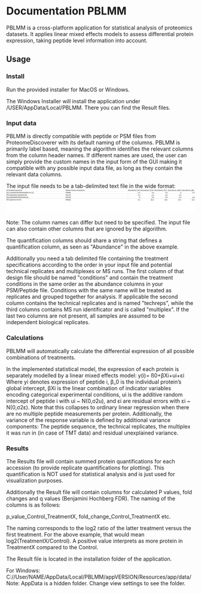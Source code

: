 # Documentation PBLMM

PBLMM is a cross-platform application for statistical analysis of proteomics datasets. It applies linear mixed effects models to assess differential protein expression, taking peptide level information into account.

## Usage

### Install

Run the provided installer for MacOS or Windows.

The Windows Installer will install the application under /USER/AppData/Local/PBLMM. There you can find the Result files.

### Input data

PBLMM is directly compatible with peptide or PSM files from ProteomeDiscoverer with its default naming of the columns. PBLMM is primarily label based, meaning the algorithm identifies the relevant columns from the column header names. If different names are used, the user can simply provide the custom names in the input form of the GUI making it compatible with any possible input data file, as long as they contain the relevant data columns.

The input file needs to be a tab-delimited text file in the wide format:
![Image](Untitled.jpg)

Note: The column names can differ but need to be specified. The input file can also contain other columns that are ignored by the algorithm.

The quantification columns should share a string that defines a quantification column, as seen as "Abundance" in the above example.

Additionally you need a tab delimited file containing the treatment specifications according to the order in your input file and potential technical replicates and multiplexes or MS runs. The first column of that design file should be named "conditions" and contain the treatment conditions in the same order as the abundance columns in your PSM/Peptide file. Conditions with the same name will be treated as replicates and grouped together for analysis. If applicable the second column contains the technical replicates and is named "techreps", while the third columns contains MS run identificator and is called "multiplex". If the last two columns are not present, all samples are assumed to be independent biological replicates.


### Calculations

PBLMM will automatically calculate the differential expression of all possible combinations of treatments.

In the implemented statistical model, the expression of each protein is separately modelled by a linear mixed effects model:
y(i)= ß0+βXi+ui+εi
Where yi denotes expression of peptide i, β_0 is the individual protein’s global intercept, βXi is the linear combination of indicator variables encoding categorical experimental conditions, ui is the additive random intercept of peptide i with ui ~ N(0,σ2u), and εi are residual errors with εi ~ N(0,σ2ε). Note that this collapses to ordinary linear regression when there are no multiple peptide measurements per protein. Additionally, the variance of the response variable is defined by additional variance components: The peptide sequence, the technical replicates, the multiplex it was run in (in case of TMT data) and residual unexplained variance.  

### Results

The Results file will contain summed protein quantifications for each accession (to provide replicate quantifications for plotting). This quantification is NOT used for statistical analysis and is just used for visualization purposes. 

Additionally the Result file will contain columns for calculated P values, fold changes and q values (Benjamini Hochberg FDR). The naming of the columns is as follows:

p_value_Control_TreatmentX, fold_change_Control_TreatmentX etc.

The naming corresponds to the log2 ratio of the latter treatment versus the first treatment. For the above example, that would mean log2(TreatmentX/Control). A positive value interprets as more protein in TreatmentX compared to the Control.

The Result file is located in the installation folder of the application.

For Windows: C://User/NAME/AppData/Local/PBLMM/appVERSION/Resources/app/data/
Note: AppData is a hidden folder. Change view settings to see the folder.
